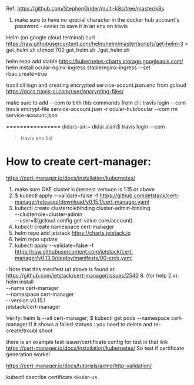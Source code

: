 Ref: https://github.com/StephenGrider/multi-k8s/tree/master/k8s

1. make sure to have no special character in the docker hub account's password - 
easier to save it in an env on travis

Helm (on google cloud terminal)
curl https://raw.githubusercontent.com/helm/helm/master/scripts/get-helm-3 > get_helm.sh
chmod 700 get_helm.sh
./get_helm.sh

helm repo add stable https://kubernetes-charts.storage.googleapis.com/
helm install ocular-nginx-ingress stable/nginx-ingress --set rbac.create=true


tracil cli logn and creating encrypted service-acount.json.enc from gcloud 
https://docs.travis-ci.com/user/encrypting-files/

make sure to add --com to bith this commands from cli:
travis login --com
travis encrypt-file service-account.json -r ocular-hub/ocular --com
rm service-account.json 

================
didars-air:~ didar.alam$ travis login --com



 >travis env list

 How to create cert-manager:
 ==========================
 https://cert-manager.io/docs/installation/kubernetes/

 1. make sure GKE cluster kubernest versuon is 1.15 or above
 2. $ kubectl apply --validate=false -f https://github.com/jetstack/cert-manager/releases/download/v0.15.1/cert-manager.yaml
 3. kubectl create clusterrolebinding cluster-admin-binding \
    --clusterrole=cluster-admin \
    --user=$(gcloud config get-value core/account) 
 4. kubectl create namespace cert-manager
 5. helm repo add jetstack https://charts.jetstack.io
 6. helm repo update
 7. kubectl apply --validate=false -f https://raw.githubusercontent.com/jetstack/cert-manager/v0.13.0/deploy/manifests/00-crds.yaml

  -Note that this menifest url above is found at: https://github.com/jetstack/cert-manager/issues/2540
 8. (for help 2.x):
 helm install \
  --name cert-manager \
  --namespace cert-manager \
  --version v0.15.1 \
  jetstack/cert-manager

  Verify:  helm ls --all cert-manager;
  $ kubectl get pods --namespace cert-manager
  If it shows a failed statues : you need to delete and re-create/troubl shoot

  there is an example test issuer/certificate config for test in that link https://cert-manager.io/docs/installation/kubernetes/
  So test if certificate generation works! 

  https://cert-manager.io/docs/tutorials/acme/http-validation/


  kubectl describe certificate okular-us





